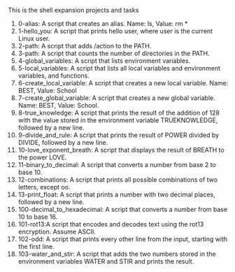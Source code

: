 This is the shell expansion projects and tasks

1. 0-alias: A script that creates an alias. Name: ls, Value: rm *
2. 1-hello_you: A script that prints hello user, where user is the current Linux user.
3. 2-path: A script that adds /action to the PATH.
4. 3-path: A script that counts the number of directories in the PATH.
5. 4-global_variables: A  script that lists environment variables.
6. 5-local_variables: A script that lists all local variables and environment variables, and functions.
7. 6-create_local_variable: A script that creates a new local variable. Name: BEST, Value: School
8. 7-create_global_variable: A script that creates a new global variable. Name: BEST, Value: School.
9. 8-true_knowledge: A script that prints the result of the addition of 128 with the value stored in the environment variable TRUEKNOWLEDGE, followed by a new line.
10. 9-divide_and_rule: A script that prints the result of POWER divided by DIVIDE, followed by a new line.
11. 10-love_exponent_breath: A script that displays the result of BREATH to the power LOVE.
12. 11-binary_to_decimal: A script that converts a number from base 2 to base 10.
13. 12-combinations: A script that prints all possible combinations of two letters, except oo.
14. 13-print_float: A script that prints a number with two decimal places, followed by a new line.
15. 100-decimal_to_hexadecimal: A script that converts a number from base 10 to base 16.
16. 101-rot13:A script that encodes and decodes text using the rot13 encryption. Assume ASCII.
17. 102-odd: A script that prints every other line from the input, starting with the first line.
18. 103-water_and_stir: A script that adds the two numbers stored in the environment variables WATER and STIR and prints the result.
